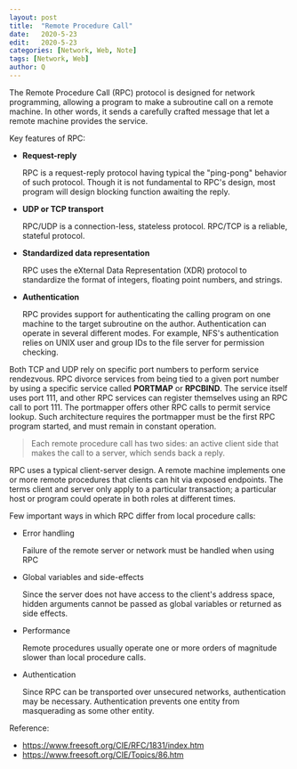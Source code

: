 ```yaml
---
layout: post
title:  "Remote Procedure Call"
date:   2020-5-23
edit:   2020-5-23
categories: [Network, Web, Note]
tags: [Network, Web]
author: Q
---
```


The Remote Procedure Call (RPC) protocol is designed for network programming, allowing a program to make a subroutine call on a remote machine. In other words, it sends a carefully crafted message that let a remote machine provides the service.

Key features of RPC:

- **Request-reply**

    RPC is a request-reply protocol having typical the "ping-pong" behavior of such protocol. Though it is not fundamental to RPC's design, most program will design blocking function awaiting the reply.

- **UDP or TCP transport**

    RPC/UDP is a connection-less, stateless protocol.
    RPC/TCP is a reliable, stateful protocol.

- **Standardized data representation**

    RPC uses the eXternal Data Representation (XDR) protocol to standardize the format of integers, floating point numbers, and strings.

- **Authentication**

    RPC provides support for authenticating the calling program on one machine to the target subroutine on the author. Authentication can operate in several different modes. For example, NFS's authentication relies on UNIX user and group IDs to the file server for permission checking.

Both TCP and UDP rely on specific port numbers to perform service rendezvous. RPC divorce services from being tied to a given port number by using a specific service called **PORTMAP** or **RPCBIND**. The service itself uses port 111, and other RPC services can register themselves using an RPC call to port 111. The portmapper offers other RPC calls to permit service lookup. Such architecture requires the portmapper must be the first RPC program started, and must remain in constant operation.

> Each remote procedure call has two sides: an active client side that makes the call to a server, which sends back a reply.

RPC uses a typical client-server design. A remote machine implements one or more remote procedures that clients can hit via exposed endpoints. The terms client and server only apply to a particular transaction; a particular host or program could operate in both roles at different times.

Few important ways in which RPC differ from local procedure calls:

- Error handling

    Failure of the remote server or network must be handled when using RPC

- Global variables and side-effects

    Since the server does not have access to the client's address space, hidden arguments cannot be passed as global variables or returned as side effects.

- Performance

    Remote procedures usually operate one or more orders of magnitude slower than local procedure calls.

- Authentication

    Since RPC can be transported over unsecured networks, authentication may be necessary. Authentication prevents one entity from masquerading as some other entity.

Reference:

- <https://www.freesoft.org/CIE/RFC/1831/index.htm>
- <https://www.freesoft.org/CIE/Topics/86.htm>
